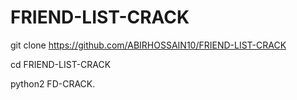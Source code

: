 # FRIEND-LIST-CRACK

git clone https://github.com/ABIRHOSSAIN10/FRIEND-LIST-CRACK

cd FRIEND-LIST-CRACK

python2 FD-CRACK.
